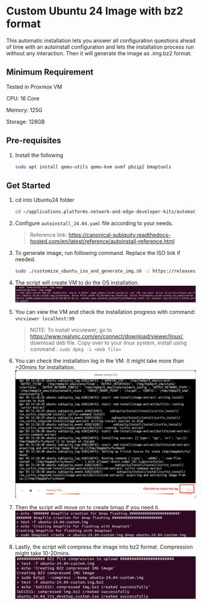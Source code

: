 # Custom Ubuntu 24 Image with bz2 format
This automatic installation lets you answer all configuration questions ahead of time with an autoinstall configuration and lets the installation process run without any interaction. Then it will generate the image as .img.bz2 format.

## Minimum Requirement
Tested in Proxmox VM

CPU: 16 Core

Memory: 125G

Storage: 128GB

## Pre-requisites
1. Install the following
    ```bash
    sudo apt install qemu-utils qemu-kvm ovmf pbzip2 bmaptools
    ```

## Get Started
1. cd into Ubuntu24 folder
    ```bash
    cd ~/applications.platforms.network-and-edge-developer-kits/automation/OS/Ubuntu24
    ```

2. Configure `autoinstall_24.04.yaml` file according to your needs.
    > Reference link: https://canonical-subiquity.readthedocs-hosted.com/en/latest/reference/autoinstall-reference.html 

3. To generate image, run following command. Replace the ISO link if needed.
    ```bash
    sudo ./customize_ubuntu_iso_and_generate_img.sh -i https://releases.ubuntu.com/noble/ubuntu-24.04.2-desktop-amd64.iso
    ```

4.  The script will create VM to do the OS installation. 
    ![Image2](./images/image2.png)

5. You can view the VM and check the installation progress with command: `vncviewer localhost:99`
    > NOTE: To install vncviewer, go to https://www.realvnc.com/en/connect/download/viewer/linux/, download deb file. Copy over to your linux system, install using command : `sudo dpkg -i <deb file>`

6. You can check the installation log in the VM. It might take more than >20mins for installation.
    ![Image1](./images/image1.png)

7. Then the script will move on to create bmap if you need it.
    ![Image3](./images/image3.png)

8. Lastly, the script will compress the image into bz2 format. Compression might take 10-20mins. 
    ![Image4](./images/image4.png)